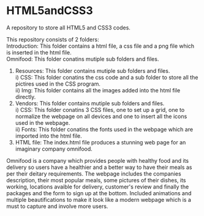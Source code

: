 # HTML5andCSS3
A repository to store all HTML5 and CSS3 codes.

This repository consists of 2 folders:  
Introduction: This folder contains a html file, a css file and a png file which is inserted in the html file.  
Omnifood: This folder conatins mutiple sub folders and files. 
1. Resources: This folder contains mutiple sub folders and files.  
  i) CSS: This folder conatins the css code and a sub folder to store all the pictires used in the CSS program.  
  ii) Img: This folder contains all the images added into the html file directly.  
2. Vendors: This folder contains mutiple sub folders and files.   
  i) CSS: This folder conatins 3 CSS files, one to set up a grid, one to normalize the webpage on all devices and one to insert all the icons used in the webpage.  
  ii) Fonts: This folder conatins the fonts used in the webpage which are imported into the html file.  
3. HTML file: The index.html file produces a stunning web page for an imaginary company omnifood.   

Omnifood is a company which provides people with healthy food and its delivery so users  have a healthier and a better way to have their meals as per their deitary requirements. The webpage includes the companies description, their most popular meals, some pictures of their dishes, its working, locations avaible for delivery, customer's review and finally the packages and the form to sign up at the bottom. Included animations and multiple beautifications to make it look like a modern webpage which is a must to capture and involve more users.  
